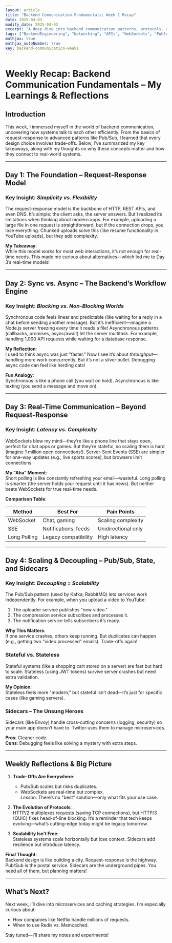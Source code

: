 ```yaml
---
layout: article
title: "Backend Communication Fundamentals: Week 1 Recap"
date: 2025-04-03
modify_date: 2025-04-03
excerpt: "A deep dive into backend communication patterns, protocols, and design tradeoffs. This weekly recap covers request-response models, synchronous vs asynchronous programming, real-time communication, and advanced patterns like Pub/Sub and sidecars."
tags: ["BackendEngineering", "Networking", "APIs", "WebSockets", "PubSub", "Microservices", "SystemDesign", "Performance", "Scalability", "SoftwareArchitecture"]
mathjax: true
mathjax_autoNumber: true
key: backend-communication-week1
---
```



# Weekly Recap: Backend Communication Fundamentals – My Learnings & Reflections

## Introduction  
This week, I immersed myself in the world of backend communication, uncovering how systems talk to each other efficiently. From the basics of request-response to advanced patterns like Pub/Sub, I learned that every design choice involves trade-offs. Below, I’ve summarized my key takeaways, along with my thoughts on why these concepts matter and how they connect to real-world systems.

---

## Day 1: The Foundation – Request-Response Model  
### **Key Insight**: *Simplicity vs. Flexibility*  
The request-response model is the backbone of HTTP, REST APIs, and even DNS. It’s simple: the client asks, the server answers. But I realized its limitations when thinking about modern apps. For example, uploading a large file in one request is straightforward, but if the connection drops, you lose everything. Chunked uploads solve this (like resume functionality in YouTube uploads), but they add complexity.  

**My Takeaway**:  
While this model works for most web interactions, it’s not enough for real-time needs. This made me curious about alternatives—which led me to Day 3’s real-time models!  

---

## Day 2: Sync vs. Async – The Backend’s Workflow Engine  
### **Key Insight**: *Blocking vs. Non-Blocking Worlds*  
Synchronous code feels linear and predictable (like waiting for a reply in a chat before sending another message). But it’s inefficient—imagine a Node.js server freezing every time it reads a file! Asynchronous patterns (callbacks, promises, async/await) let the server multitask. For example, handling 1,000 API requests while waiting for a database response.  

**My Reflection**:  
I used to think async was just "faster." Now I see it’s about *throughput*—handling more work concurrently. But it’s not a silver bullet. Debugging async code can feel like herding cats!  

**Fun Analogy**:  
Synchronous is like a phone call (you wait on hold). Asynchronous is like texting (you send a message and move on).  

---

## Day 3: Real-Time Communication – Beyond Request-Response  
### **Key Insight**: *Latency vs. Complexity*  
WebSockets blew my mind—they’re like a phone line that stays open, perfect for chat apps or games. But they’re stateful, so scaling them is hard (imagine 1 million open connections!). Server-Sent Events (SSE) are simpler for one-way updates (e.g., live sports scores), but browsers limit connections.  

**My "Aha" Moment**:  
Short polling is like constantly refreshing your email—wasteful. Long polling is smarter (the server holds your request until it has news). But neither beats WebSockets for true real-time needs.  

**Comparison Table**:  

| Method          | Best For                  | Pain Points               |  
|-----------------|---------------------------|---------------------------|  
| WebSocket       | Chat, gaming              | Scaling complexity        |  
| SSE             | Notifications, feeds      | Unidirectional only       |  
| Long Polling    | Legacy compatibility      | High latency              |  

---

## Day 4: Scaling & Decoupling – Pub/Sub, State, and Sidecars  
### **Key Insight**: *Decoupling = Scalability*  
The Pub/Sub pattern (used by Kafka, RabbitMQ) lets services work independently. For example, when you upload a video to YouTube:  
1. The uploader service publishes "new video."  
2. The compression service subscribes and processes it.  
3. The notification service tells subscribers it’s ready.  

**Why This Matters**:  
If one service crashes, others keep running. But duplicates can happen (e.g., getting two "video processed" emails). Trade-offs again!  

### **Stateful vs. Stateless**  
Stateful systems (like a shopping cart stored on a server) are fast but hard to scale. Stateless (using JWT tokens) survive server crashes but need extra validation.  

**My Opinion**:  
Stateless feels more "modern," but stateful isn’t dead—it’s just for specific cases (like gaming servers).  

### **Sidecars – The Unsung Heroes**  
Sidecars (like Envoy) handle cross-cutting concerns (logging, security) so your main app doesn’t have to. Twitter uses them to manage microservices.  

**Pros**: Cleaner code.  
**Cons**: Debugging feels like solving a mystery with extra steps.  

---

## Weekly Reflections & Big Picture  
1. **Trade-Offs Are Everywhere**:  
   - Pub/Sub scales but risks duplicates.  
   - WebSockets are real-time but complex.  
   *Lesson*: There’s no "best" solution—only what fits your use case.  

2. **The Evolution of Protocols**:  
   HTTP/2 multiplexes requests (saving TCP connections), but HTTP/3 (QUIC) fixes head-of-line blocking. It’s a reminder that tech keeps evolving—what’s cutting-edge today might be legacy tomorrow.  

3. **Scalability Isn’t Free**:  
   Stateless systems scale horizontally but lose context. Sidecars add resilience but introduce latency.  

**Final Thought**:  
Backend design is like building a city. Request-response is the highway. Pub/Sub is the postal service. Sidecars are the underground pipes. You need all of them, but planning matters!  

---

## What’s Next?  
Next week, I’ll dive into microservices and caching strategies. I’m especially curious about:  
- How companies like Netflix handle millions of requests.  
- When to use Redis vs. Memcached.  

Stay tuned—I’ll share my notes and experiments!  


